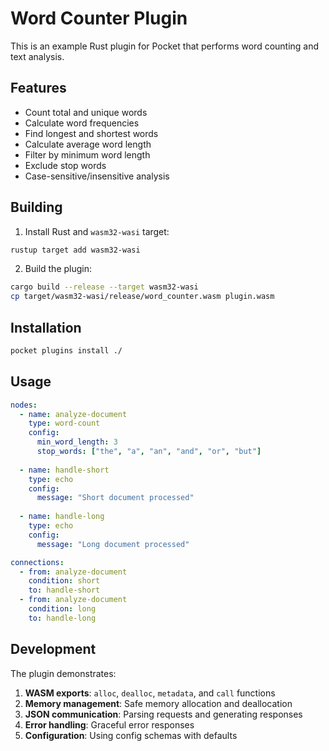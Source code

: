 # Word Counter Plugin

This is an example Rust plugin for Pocket that performs word counting and text analysis.

## Features

- Count total and unique words
- Calculate word frequencies
- Find longest and shortest words
- Calculate average word length
- Filter by minimum word length
- Exclude stop words
- Case-sensitive/insensitive analysis

## Building

1. Install Rust and `wasm32-wasi` target:
```bash
rustup target add wasm32-wasi
```

2. Build the plugin:
```bash
cargo build --release --target wasm32-wasi
cp target/wasm32-wasi/release/word_counter.wasm plugin.wasm
```

## Installation

```bash
pocket plugins install ./
```

## Usage

```yaml
nodes:
  - name: analyze-document
    type: word-count
    config:
      min_word_length: 3
      stop_words: ["the", "a", "an", "and", "or", "but"]
    
  - name: handle-short
    type: echo
    config:
      message: "Short document processed"
    
  - name: handle-long
    type: echo
    config:
      message: "Long document processed"

connections:
  - from: analyze-document
    condition: short
    to: handle-short
  - from: analyze-document
    condition: long
    to: handle-long
```

## Development

The plugin demonstrates:
1. **WASM exports**: `alloc`, `dealloc`, `metadata`, and `call` functions
2. **Memory management**: Safe memory allocation and deallocation
3. **JSON communication**: Parsing requests and generating responses
4. **Error handling**: Graceful error responses
5. **Configuration**: Using config schemas with defaults
